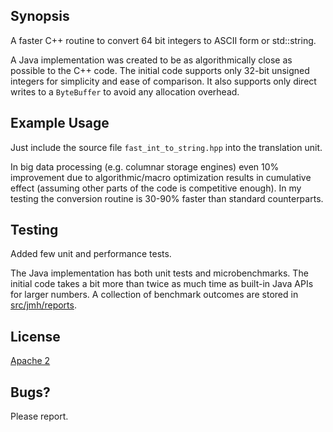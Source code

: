 ## Synopsis

A faster C++ routine to convert 64 bit integers to ASCII form or std::string.

A Java implementation was created to be as algorithmically close as possible to the C++ code.
The initial code supports only 32-bit unsigned integers for simplicity and ease of comparison.
It also supports only direct writes to a `ByteBuffer` to avoid any allocation overhead.

## Example Usage

Just include the source file `fast_int_to_string.hpp` into the translation unit.

In big data processing (e.g. columnar storage engines) even 10% improvement due to algorithmic/macro optimization results in cumulative effect (assuming other parts of the code is competitive enough). In my testing the conversion routine is 30-90% faster than standard counterparts.

## Testing

Added few unit and performance tests.

The Java implementation has both unit tests and microbenchmarks.
The initial code takes a bit more than twice as much time as built-in Java APIs for larger numbers.
A collection of benchmark outcomes are stored in [src/jmh/reports](src/jmh/reports/results.txt).

## License

[Apache 2](http://www.apache.org/licenses/LICENSE-2.0)

## Bugs?
Please report.
